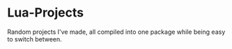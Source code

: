 # Lua-Projects
Random projects I've made, all compiled into one package while being easy to switch between.
